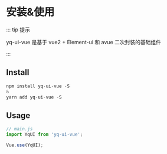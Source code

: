 # 安装&使用

::: tip 提示

yq-ui-vue 是基于 vue2 + Element-ui 和 avue 二次封装的基础组件

:::

## Install

```js
npm install yq-ui-vue -S
&
yarn add yq-ui-vue -S
```

## Usage

```js
// main.js
import YqUI from 'yq-ui-vue';

Vue.use(YqUI);
```
